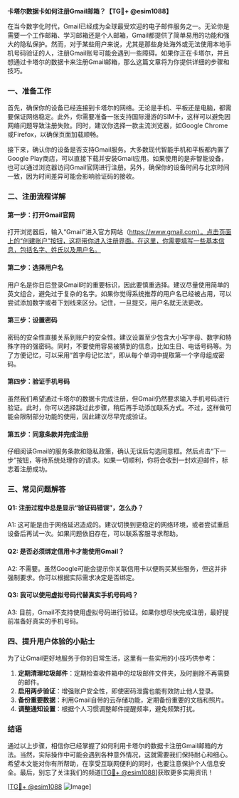 **卡塔尔数据卡如何注册Gmail邮箱？【TG💪+ @esim1088】**

在当今数字化时代，Gmail已经成为全球最受欢迎的电子邮件服务之一。无论你是需要一个工作邮箱、学习邮箱还是个人邮箱，Gmail都提供了简单易用的功能和强大的隐私保护。然而，对于某些用户来说，尤其是那些身处海外或无法使用本地手机号码验证的人，注册Gmail账号可能会遇到一些障碍。如果你正在卡塔尔，并且想通过卡塔尔的数据卡来注册Gmail邮箱，那么这篇文章将为你提供详细的步骤和技巧。

### 一、准备工作

首先，确保你的设备已经连接到卡塔尔的网络。无论是手机、平板还是电脑，都需要保证网络稳定。此外，你需要准备一张支持国际漫游的SIM卡，这样可以避免因网络问题导致注册失败。同时，建议你选择一款主流浏览器，如Google Chrome或Firefox，以确保页面加载顺畅。

接下来，确认你的设备是否支持Gmail服务。大多数现代智能手机和平板都内置了Google Play商店，可以直接下载并安装Gmail应用。如果使用的是非智能设备，也可以通过浏览器访问Gmail官网进行注册。另外，确保你的设备时间与北京时间一致，因为时间差异可能会影响验证码的接收。

### 二、注册流程详解

#### 第一步：打开Gmail官网

打开浏览器后，输入“Gmail”进入官方网站（https://www.gmail.com）。点击页面上的“创建账户”按钮，这将带你进入注册界面。在这里，你需要填写一些基本信息，包括名字、姓氏以及用户名。

#### 第二步：选择用户名

用户名是你日后登录Gmail时的重要标识，因此要慎重选择。建议尽量使用简单的英文组合，避免过于复杂的名字。如果你觉得系统推荐的用户名已经被占用，可以尝试添加数字或者下划线来区分。记住，一旦提交，用户名就无法更改。

#### 第三步：设置密码

密码的安全性直接关系到账户的安全性。建议设置至少包含大小写字母、数字和特殊字符的强密码。同时，不要使用容易被猜到的信息，比如生日、电话号码等。为了方便记忆，可以采用“首字母记忆法”，即从每个单词中提取第一个字母组成密码。

#### 第四步：验证手机号码

虽然我们希望通过卡塔尔的数据卡完成注册，但Gmail仍然要求输入手机号码进行验证。此时，你可以选择跳过此步骤，稍后再手动添加联系方式。不过，这样做可能会限制部分功能的使用，因此建议尽早完成验证。

#### 第五步：同意条款并完成注册

仔细阅读Gmail的服务条款和隐私政策，确认无误后勾选同意框。然后点击“下一步”按钮，等待系统处理你的请求。如果一切顺利，你将会收到一封欢迎邮件，标志着注册成功。

### 三、常见问题解答

#### Q1: 注册过程中总是显示“验证码错误”，怎么办？

A1: 这可能是由于网络延迟造成的。建议切换到更稳定的网络环境，或者尝试重启设备后再试一次。如果问题依旧存在，可以联系客服寻求帮助。

#### Q2: 是否必须绑定信用卡才能使用Gmail？

A2: 不需要。虽然Google可能会提示你关联信用卡以便购买某些服务，但这并非强制要求。你可以根据实际需求决定是否绑定。

#### Q3: 我可以使用虚拟号码代替真实手机号码吗？

A3: 目前，Gmail不支持使用虚拟号码进行验证。如果你想尽快完成注册，最好提前准备好真实的手机号码。

### 四、提升用户体验的小贴士

为了让Gmail更好地服务于你的日常生活，这里有一些实用的小技巧供参考：

1. **定期清理垃圾邮件**：定期检查收件箱中的垃圾邮件文件夹，及时删除不再需要的邮件。
2. **启用两步验证**：增强账户安全性，即使密码泄露也能有效防止他人登录。
3. **备份重要数据**：利用Gmail自带的云存储功能，定期备份重要的文档和照片。
4. **调整通知设置**：根据个人习惯调整邮件提醒频率，避免频繁打扰。

### 结语

通过以上步骤，相信你已经掌握了如何利用卡塔尔的数据卡注册Gmail邮箱的方法。当然，实际操作中可能会遇到各种意外情况，这就需要我们保持耐心和细心。希望本文能对你有所帮助，在享受互联网便利的同时，也要注意保护个人信息安全。最后，别忘了关注我们的频道[[TG💪+ @esim1088](https://t.me/s/esim1088)]获取更多实用资讯！

[[TG💪+ @esim1088](https://t.me/s/esim1088) ![Image](https://i.postimg.cc/4NQfJmqS/Snipaste-2025-05-13-00-14-12.png)]
